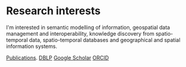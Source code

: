 # Research interests

I'm interested in semantic modelling of information, geospatial data management and interoperability, knowledge discovery from spatio-temporal data, spatio-temporal databases and geographical and spatial information systems. 

[Publications](./publication.md).
[DBLP](https://dblp.org/pid/50/3965.html)
[Google Scholar](https://scholar.google.com/citations?user=6zQ5x)
[ORCID](https://orcid.org/0000-0001-9181-0962)